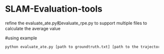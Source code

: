 # SLAM-Evaluation-tools
refine the evaluate_ate.py和evaluate_rpe.py to support multiple files to calculate the average value 


#using example
```bash
python evaluate_ate.py [path to groundtruth.txt] [path to the trajectory txt folder] --verbose
```
